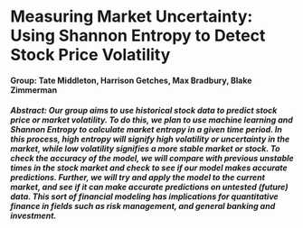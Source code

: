 # Measuring Market Uncertainty: Using Shannon Entropy to Detect Stock Price Volatility

#### Group: Tate Middleton, Harrison Getches, Max Bradbury, Blake Zimmerman

##### Abstract: Our group aims to use historical stock data to predict stock price or market volatility. To do this, we plan to use machine learning and Shannon Entropy to calculate market entropy in a given time period. In this process, high entropy will signify high volatility or uncertainty in the market, while low volatility signifies a more stable market or stock. To check the accuracy of the model, we will compare with previous unstable times in the stock market and check to see if our model makes accurate predictions. Further, we will try and apply the model to the current market, and see if it can make accurate predictions on untested (future) data. This sort of financial modeling has implications for quantitative finance in fields such as risk management, and general banking and investment.
